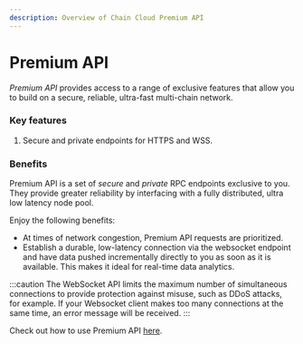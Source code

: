```yaml
---
description: Overview of Chain Cloud Premium API
---
```


# Premium API

_Premium API_ provides access to a range of exclusive features that allow you to build on a secure, reliable, ultra-fast multi-chain network.

### Key features

1. Secure and private endpoints for HTTPS and WSS.

### Benefits

Premium API is a set of _secure_ and _private_ RPC endpoints exclusive to you. They provide greater reliability by interfacing with a fully distributed, ultra low latency node pool.

Enjoy the following benefits:

* At times of network congestion, Premium API requests are prioritized.
* Establish a durable, low-latency connection via the websocket endpoint and have data pushed incrementally directly to you as soon as it is available. This makes it ideal for real-time data analytics.

:::caution
The WebSocket API limits the maximum number of simultaneous connections to provide protection against misuse, such as DDoS attacks, for example. If your Websocket client makes too many connections at the same time, an error message will be received.
:::

Check out how to use Premium API [here](./ui-interactions.md).
